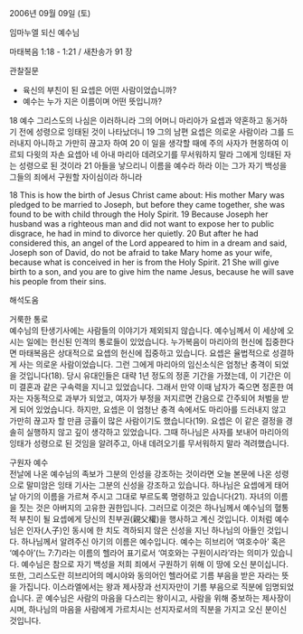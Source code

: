 2006년 09월 09일 (토)

임마누엘 되신 예수님



마태복음 1:18 - 1:21 / 새찬송가 91 장


관찰질문
- 육신의 부친이 된 요셉은 어떤 사람이었습니까?
- 예수는 누가 지은 이름이며 어떤 뜻입니까? 

18 예수 그리스도의 나심은 이러하니라 그의 어머니 마리아가 요셉과 약혼하고 동거하기 전에 성령으로 잉태된 것이 나타났더니 19 그의 남편 요셉은 의로운 사람이라 그를 드러내지 아니하고 가만히 끊고자 하여 20 이 일을 생각할 때에 주의 사자가 현몽하여 이르되 다윗의 자손 요셉아 네 아내 마리아 데려오기를 무서워하지 말라 그에게 잉태된 자는 성령으로 된 것이라 21 아들을 낳으리니 이름을 예수라 하라 이는 그가 자기 백성을 그들의 죄에서 구원할 자이심이라 하니라

18  This is how the birth of Jesus Christ came about: His mother Mary was pledged to be married to Joseph, but before they came together, she was found to be with child through the Holy Spirit. 19  Because Joseph her husband was a righteous man and did not want to expose her to public disgrace, he had in mind to divorce her quietly. 20  But after he had considered this, an angel of the Lord appeared to him in a dream and said, Joseph son of David, do not be afraid to take Mary home as your wife, because what is conceived in her is from the Holy Spirit. 21  She will give birth to a son, and you are to give him the name Jesus, because he will save his people from their sins.

해석도움





거룩한 통로  
예수님의 탄생기사에는 사람들의 이야기가 제외되지 않습니다. 예수님께서 이 세상에 오시는 일에는 헌신된 인격의 통로들이 있었습니다. 누가복음이 마리아의 헌신에 집중한다면 마태복음은 상대적으로 요셉의 헌신에 집중하고 있습니다. 요셉은 율법적으로 성결하게 사는 의로운 사람이었습니다. 그런 그에게 마리아의 임신소식은 엄청난 충격이 되었을 것입니다(18). 당시 유대인들은 대략 1년 정도의 정혼 기간을 가졌는데, 이 기간은 이미 결혼과 같은 구속력을 지니고 있었습니다. 그래서 만약 이때 남자가 죽으면 정혼한 여자는 자동적으로 과부가 되었고, 여자가 부정을 저지르면 간음으로 간주되어 처벌을 받게 되어 있었습니다. 하지만, 요셉은 이 엄청난 충격 속에서도 마리아를 드러내지 않고 가만히 끊고자 할 만큼 긍휼이 많은 사람이기도 했습니다(19). 요셉은 이 같은 결정을 경솔히 실행하지 않고 깊이 생각하고 있었습니다. 그때 하나님은 사자를 보내어 마리아의 잉태가 성령으로 된 것임을 알려주고, 아내 데려오기를 무서워하지 말라 격려했습니다.    

구원자 예수  
전날에 나온 예수님의 족보가 그분의 인성을 강조하는 것이라면 오늘 본문에 나온 성령으로 말미암은 잉태 기사는 그분의 신성을 강조하고 있습니다. 하나님은 요셉에게 태어날 아기의 이름을 가르쳐 주시고 그대로 부르도록 명령하고 있습니다(21). 자녀의 이름을 짓는 것은 아버지의 고유한 권한입니다. 그러므로 이것은 하나님께서 예수님의 혈통적 부친이 될 요셉에게 당신의 친부권(親父權)을 행사하고 계신 것입니다. 이처럼 예수님은 인자(人子)인 동시에 한 치도 격하되지 않은 신성을 지닌 하나님의 아들인 것입니다. 하나님께서 알려주신 아기의 이름은 예수입니다. 예수는 히브리어 ‘여호수아’ 혹은 ‘예수아’(느 7:7)라는 이름의 헬라어 표기로서 ‘여호와는 구원이시라’라는 의미가 있습니다. 예수님은 참으로 자기 백성을 저희 죄에서 구원하기 위해 이 땅에 오신 분이십니다. 또한, 그리스도란 히브리어의 메시야와 동의어인 헬라어로 기름 부음을 받은 자라는 뜻을 가집니다. 이스라엘에서는 왕과 제사장과 선지자만이 기름 부음으로 직분에 임명되었습니다. 곧 예수님은 사람의 마음을 다스리는 왕이시고, 사람을 위해 중보하는 제사장이시며, 하나님의 마음을 사람에게 가르치시는 선지자로서의 직분을 가지고 오신 분이신 것입니다.